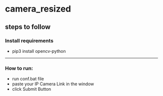 # camera_resized
## steps to follow

### Install requirements
  - pip3 install opencv-python
  
****
### How to run:
  - run conf.bat file
  - paste your IP Camera Link in the window
  - click Submit Button
